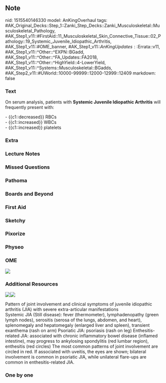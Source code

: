 ## Note
nid: 1515540146330
model: AnKingOverhaul
tags: #AK_Original_Decks::Step_1::Zanki_Step_Decks::Zanki_Musculoskeletal::Musculoskeletal_Pathology, #AK_Step1_v11::#FirstAid::11_Musculoskeletal_Skin_Connective_Tissue::02_Pathology::19_Systemic_Juvenile_Idiopathic_Arthritis, #AK_Step1_v11::#OME_banner, #AK_Step1_v11::$AnKingUpdates::$Errata::v11, #AK_Step1_v11::^Other::^EXPN::BGadd, #AK_Step1_v11::^Other::^FA_Updates::FA2018, #AK_Step1_v11::^Other::^HighYield::4-LowerYield, #AK_Step1_v11::^Systems::Musculoskeletal::BGadds, #AK_Step2_v11::#UWorld::10000-99999::12000-12999::12409
markdown: false

### Text
On serum analysis, patients with <b>Systemic Juvenile Idiopathic
Arthritis</b> will frequently present with:
<div>
  - {{c1::decreased}} RBCs
</div>
<div>
  - {{c1::increased}} WBCs
</div>
<div>
  - {{c1::increased}} platelets
</div>

### Extra


### Lecture Notes


### Missed Questions


### Pathoma


### Boards and Beyond


### First Aid


### Sketchy


### Pixorize


### Physeo


### OME
<div class="ome-widget">
  <a href="https://onlinemeded.org?ref=anki"><img src=
  "_OME_AnkiFlashcards_General_4.png"></a>
</div>

### Additional Resources
<img src="big_5c65226173d9e.jpg"><img src=
"paste-9715d9eaab09de8c4131889a8c3c0df36a84078b.jpg">
<div>
  <div>
    <div>
      Pattern of joint involvement and clinical symptoms of
      juvenile idiopathic arthritis (JIA) with severe
      extra-articular manifestations
    </div>
  </div>
  <div>
    <div>
      <div>
        Systemic JIA (Still disease): fever (thermometer),
        lymphadenopathy (green lymph nodes), serositis (serosa of
        the lungs, abdomen, and heart), splenomegaly and
        hepatomegaly (enlarged liver and spleen), transient
        exanthema (rash on arm) Psoriatic JIA: psoriasis (rash on
        leg) Enthesitis-related JIA: associated with chronic
        inflammatory bowel disease (inflamed intestine), may
        progress to ankylosing spondylitis (red lumbar region),
        enthesitis (red circles) The most common patterns of joint
        involvement are circled in red. If associated with uveitis,
        the eyes are shown; bilateral involvement is common in
        psoriatic JIA, while unilateral flare-ups are common in
        enthesitis-related JIA.
      </div>
    </div>
  </div>
</div>

### One by one

